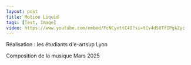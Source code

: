 ```yaml
---
layout: post
title: Motion Liquid
tags: [Test, Image]
video: https://www.youtube.com/embed/FcNCyvttC4I?si=tCv4dS0TfIPgkZyc
---
```


Réalisation : les étudiants d'e-artsup Lyon

Composition de la musique
Mars 2025

